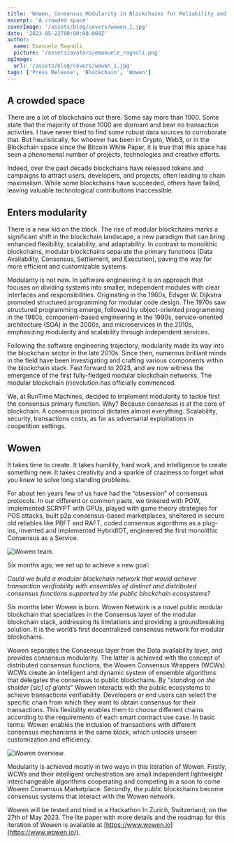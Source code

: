 ```yaml
---
title: 'Wowen, Consensus Modularity in Blockchains for Reliability and Optimization'
excerpt: 'A crowded space'
coverImage: '/assets/blog/covers/wowen_1.jpg'
date: '2023-05-22T00:00:00.000Z'
author:
  name: Emanuele Ragnoli
  picture: '/assets/avatars/emanuele_ragnoli.png'
ogImage:
  url: '/assets/blog/covers/wowen_1.jpg'
tags: ['Press Release', 'Blockchain', 'Wowen']
---
```


## A crowded space

There are a lot of blockchains out there. Some say more than 1000. Some state that the majority of those 1000 are dormant and bear no transaction activities. I have never tried to find some robust data sources to corroborate that. But heuristically, for whoever has been in Crypto, Web3, or in the Blockchain space since the Bitcoin White Paper, it is true that this space has seen a phenomenal number of projects, technologies and creative efforts.

Indeed, over the past decade blockchains have released tokens and campaigns to attract users, developers, and projects, often leading to chain maximalism. While some blockchains have succeeded, others have failed, leaving valuable technological contributions inaccessible.

## Enters modularity

There is a new kid on the block. The rise of modular blockchains marks a significant shift in the blockchain landscape, a new paradigm that can bring enhanced flexibility, scalability, and adaptability. In contrast to monolithic blockchains, modular blockchains separate the primary functions (Data Availability, Consensus, Settlement, and Execution), paving the way for more efficient and customizable systems.

Modularity is not new. In software engineering it is an approach that focuses on dividing systems into smaller, independent modules with clear interfaces and responsibilities. Originating in the 1960s, Edsger W. Dijkstra promoted structured programming for modular code design. The 1970s saw structured programming emerge, followed by object-oriented programming in the 1980s, component-based engineering in the 1990s, service-oriented architecture (SOA) in the 2000s, and microservices in the 2010s, emphasizing modularity and scalability through independent services.

Following the software engineering trajectory, modularity made its way into the blockchain sector in the late 2010s. Since then, numerous brilliant minds in the field have been investigating and crafting various components within the blockchain stack. Fast forward to 2023, and we now witness the emergence of the first fully-fledged modular blockchain networks. The modular blockchain (r)evolution has officially commenced.

We, at RunTime Machines, decided to implement modularity to tackle first the consensus primary function. Why? Because consensus is at the core of blockchain. A consensus protocol dictates almost everything. Scalability, security, transactions costs, as far as adversarial exploitations in coopetition settings.

## Wowen

It takes time to create. It takes humility, hard work, and intelligence to create something new. It takes creativity and a sparkle of craziness to forget what you knew to solve long standing problems.

For about ten years few of us have had the “obsession” of consensus protocols. In our different or common pasts, we tinkered with POW, implemented SCRYPT with GPUs, played with game theory strategies for POS attacks, built p2p consensus-based marketplaces, sheltered in secure old reliables like PBFT and RAFT, coded consensus algorithms as a plug-ins, invented and implemented HybridIOT, engineered the first monolithic Consensus as a Service.

![Wowen team.](/assets/blog/visuals/wowen_1_team.jpg)

Six months ago, we set up to achieve a new goal:

_Could we build a modular blockchain network that would achieve transaction verifiability with ensembles of distinct and distributed consensus functions supported by the public blockchain ecosystems?_

Six months later Wowen is born. Wowen Network is a novel public modular blockchain that specializes in the Consensus layer of the modular blockchain stack, addressing its limitations and providing a groundbreaking solution. It is the world’s first decentralized consensus network for modular blockchains.

Wowen separates the Consensus layer from the Data availability layer, and provides consensus modularity. The latter is achieved with the concept of distributed consensus functions, the Wowen Consensus Wrappers (WCWs). WCWs create an intelligent and dynamic system of ensemble algorithms that delegates the consensus to public blockchains. By “_standing on the sholder [sic] of giants_” Wowen interacts with the public ecosystems to achieve transactions verifiability. Developers or end users can select the specific chain from which they want to obtain consensus for their transactions. This flexibility enables them to choose different chains according to the requirements of each smart contract use case. In basic terms: Wowen enables the inclusion of transactions with different consensus mechanisms in the same block, which unlocks unseen customization and efficiency.

![Wowen overview.](/assets/blog/covers/wowen_1.jpg)

Modularity is achieved mostly in two ways in this iteration of Wowen. Firstly, WCWs and their intelligent orchestration are small independent lightweight interchangeable algorithms cooperating and competing in a soon to come Wowen Consensus Marketplace. Secondly, the public blockchains become consensus systems that interact with the Wowen network.

Wowen will be tested and tried in a Hackathon In Zurich, Switzerland, on the 27th of May 2023. The lite paper with more details and the roadmap for this iteration of Wowen is available at [https://www.wowen.io](https://www.wowen.io/).
